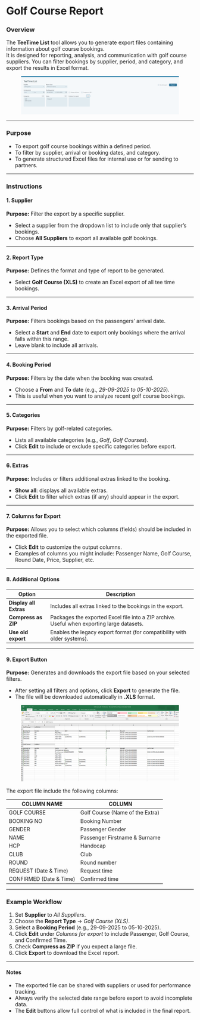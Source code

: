 # Golf Course Report

### Overview

The **TeeTime List** tool allows you to generate export files containing information about golf course bookings.\
It is designed for reporting, analysis, and communication with golf course suppliers. You can filter bookings by supplier, period, and category, and export the results in Excel format.

<figure><img src="../.gitbook/assets/image (1).png" alt=""><figcaption></figcaption></figure>

***

### Purpose

* To export golf course bookings within a defined period.
* To filter by supplier, arrival or booking dates, and category.
* To generate structured Excel files for internal use or for sending to partners.

***

### Instructions

#### 1. Supplier

**Purpose:** Filter the export by a specific supplier.

* Select a supplier from the dropdown list to include only that supplier’s bookings.
* Choose **All Suppliers** to export all available golf bookings.

***

#### 2. Report Type

**Purpose:** Defines the format and type of report to be generated.

* Select **Golf Course (XLS)** to create an Excel export of all tee time bookings.

***

#### 3. Arrival Period

**Purpose:** Filters bookings based on the passengers’ arrival date.

* Select a **Start** and **End** date to export only bookings where the arrival falls within this range.
* Leave blank to include all arrivals.

***

#### 4. Booking Period

**Purpose:** Filters by the date when the booking was created.

* Choose a **From** and **To** date (e.g., _29-09-2025 to 05-10-2025_).
* This is useful when you want to analyze recent golf course bookings.

***

#### 5. Categories

**Purpose:** Filters by golf-related categories.

* Lists all available categories (e.g., _Golf_, _Golf Courses_).
* Click **Edit** to include or exclude specific categories before export.

***

#### 6. Extras

**Purpose:** Includes or filters additional extras linked to the booking.

* **Show all**: displays all available extras.
* Click **Edit** to filter which extras (if any) should appear in the export.

***

#### 7. Columns for Export

**Purpose:** Allows you to select which columns (fields) should be included in the exported file.

* Click **Edit** to customize the output columns.
* Examples of columns you might include: Passenger Name, Golf Course, Round Date, Price, Supplier, etc.

***

#### 8. Additional Options

| Option                 | Description                                                                                |
| ---------------------- | ------------------------------------------------------------------------------------------ |
| **Display all Extras** | Includes all extras linked to the bookings in the export.                                  |
| **Compress as ZIP**    | Packages the exported Excel file into a ZIP archive. Useful when exporting large datasets. |
| **Use old export**     | Enables the legacy export format (for compatibility with older systems).                   |

***

#### 9. Export Button

**Purpose:** Generates and downloads the export file based on your selected filters.

* After setting all filters and options, click **Export** to generate the file.
* The file will be downloaded automatically in **.XLS** format.

<figure><img src="../.gitbook/assets/image (1) (1).png" alt=""><figcaption></figcaption></figure>

The export file include the following columns:

| COLUMN NAME             | COLUMN                          |
| ----------------------- | ------------------------------- |
| GOLF COURSE             | Golf Course (Name of the Extra) |
| BOOKING NO              | Booking Number                  |
| GENDER                  | Passenger Gender                |
| NAME                    | Passenger Firstname & Surname   |
| HCP                     | Handocap                        |
| CLUB                    | Club                            |
| ROUND                   | Round number                    |
| REQUEST (Date & Time)   | Request time                    |
| CONFIRMED (Date & Time) | Confirmed time                  |



***

### Example Workflow

1. Set **Supplier** to _All Suppliers_.
2. Choose the **Report Type** → _Golf Course (XLS)_.
3. Select a **Booking Period** (e.g., 29-09-2025 to 05-10-2025).
4. Click **Edit** under _Columns for export_ to include Passenger, Golf Course, and Confirmed Time.
5. Check **Compress as ZIP** if you expect a large file.
6. Click **Export** to download the Excel report.

***

#### Notes

* The exported file can be shared with suppliers or used for performance tracking.
* Always verify the selected date range before export to avoid incomplete data.
* The **Edit** buttons allow full control of what is included in the final report.
